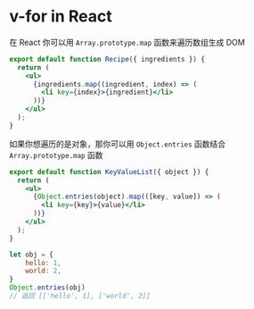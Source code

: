 # v-for in React

在 React 你可以用 `Array.prototype.map` 函数来遍历数组生成 DOM

```jsx
export default function Recipe({ ingredients }) {
  return (
    <ul>
      {ingredients.map((ingredient, index) => (
        <li key={index}>{ingredient}</li>
      ))}
    </ul>
  );
}
```

如果你想遍历的是对象，那你可以用 `Object.entries` 函数结合 `Array.prototype.map` 函数

```jsx
export default function KeyValueList({ object }) {
  return (
    <ul>
      {Object.entries(object).map(([key, value]) => (
        <li key={key}>{value}</li>
      ))}
    </ul>
  );
}
```

```js
let obj = {
    hello: 1,
    world: 2,
}
Object.entries(obj)
// 返回 [['hello', 1], ['world', 2]]
```